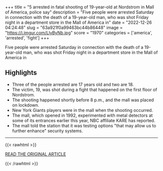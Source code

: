 +++
title = "5 arrested in fatal shooting of 19-year-old at Nordstrom in Mall of America, police say"
description = "Five people were arrested Saturday in connection with the death of a 19-year-old man, who was shot Friday night in a department store in the Mall of America in"
date = "2022-12-26 04:24:48"
slug = "63a921f0a99463bc44b86448"
image = "https://i.imgur.com/LlyByNb.jpg"
score = "1970"
categories = ['america', 'arrested', 'fight']
+++

Five people were arrested Saturday in connection with the death of a 19-year-old man, who was shot Friday night in a department store in the Mall of America in

## Highlights

- Three of the people arrested are 17 years old and two are 18.
- The victim, 19, was shot during a fight that happened on the first floor of Nordstrom.
- The shooting happened shortly before 8 p.m., and the mall was placed on lockdown.
- New York Giants players were in the mall when the shooting occurred.
- The mall, which opened in 1992, experimented with metal detectors at some of its entrances earlier this year, NBC affiliate KARE has reported.
- The mall told the station that it was testing options "that may allow us to further enhance" security systems.

---

{{< rawhtml >}}
  <p class="article-category">
    <a target="_blank" href="https://www.nbcnews.com/news/us-news/19-year-old-killed-shooting-nordstrom-minnesota-mall-america-rcna63147">READ THE ORIGINAL ARTICLE</a>
  </p>
{{< /rawhtml >}}
